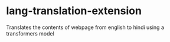 # lang-translation-extension
Translates the contents of webpage from english to hindi using a transformers model
